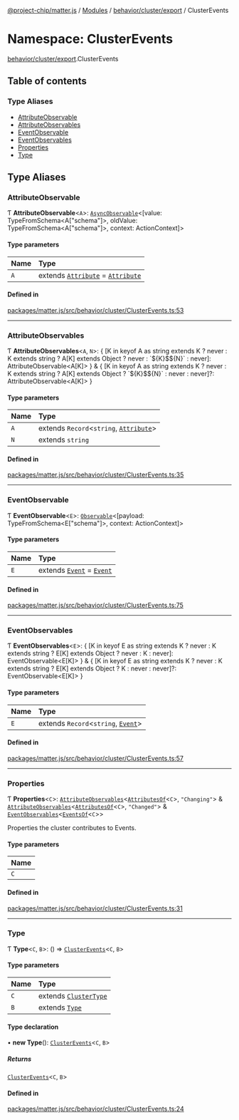 [@project-chip/matter.js](../README.md) / [Modules](../modules.md) / [behavior/cluster/export](behavior_cluster_export.md) / ClusterEvents

# Namespace: ClusterEvents

[behavior/cluster/export](behavior_cluster_export.md).ClusterEvents

## Table of contents

### Type Aliases

- [AttributeObservable](behavior_cluster_export.ClusterEvents.md#attributeobservable)
- [AttributeObservables](behavior_cluster_export.ClusterEvents.md#attributeobservables)
- [EventObservable](behavior_cluster_export.ClusterEvents.md#eventobservable)
- [EventObservables](behavior_cluster_export.ClusterEvents.md#eventobservables)
- [Properties](behavior_cluster_export.ClusterEvents.md#properties)
- [Type](behavior_cluster_export.ClusterEvents.md#type)

## Type Aliases

### AttributeObservable

Ƭ **AttributeObservable**\<`A`\>: [`AsyncObservable`](../interfaces/util_export.AsyncObservable.md)\<[value: TypeFromSchema\<A["schema"]\>, oldValue: TypeFromSchema\<A["schema"]\>, context: ActionContext]\>

#### Type parameters

| Name | Type |
| :------ | :------ |
| `A` | extends [`Attribute`](cluster_export.ClusterType.md#attribute) = [`Attribute`](cluster_export.ClusterType.md#attribute) |

#### Defined in

[packages/matter.js/src/behavior/cluster/ClusterEvents.ts:53](https://github.com/project-chip/matter.js/blob/558e12c94a201592c28c7bc0743705360b3e5ca6/packages/matter.js/src/behavior/cluster/ClusterEvents.ts#L53)

___

### AttributeObservables

Ƭ **AttributeObservables**\<`A`, `N`\>: \{ [K in keyof A as string extends K ? never : K extends string ? A[K] extends Object ? never : \`$\{K}$$\{N}\` : never]: AttributeObservable\<A[K]\> } & \{ [K in keyof A as string extends K ? never : K extends string ? A[K] extends Object ? \`$\{K}$$\{N}\` : never : never]?: AttributeObservable\<A[K]\> }

#### Type parameters

| Name | Type |
| :------ | :------ |
| `A` | extends `Record`\<`string`, [`Attribute`](cluster_export.ClusterType.md#attribute)\> |
| `N` | extends `string` |

#### Defined in

[packages/matter.js/src/behavior/cluster/ClusterEvents.ts:35](https://github.com/project-chip/matter.js/blob/558e12c94a201592c28c7bc0743705360b3e5ca6/packages/matter.js/src/behavior/cluster/ClusterEvents.ts#L35)

___

### EventObservable

Ƭ **EventObservable**\<`E`\>: [`Observable`](../interfaces/util_export.Observable.md)\<[payload: TypeFromSchema\<E["schema"]\>, context: ActionContext]\>

#### Type parameters

| Name | Type |
| :------ | :------ |
| `E` | extends [`Event`](cluster_export.ClusterType.md#event) = [`Event`](cluster_export.ClusterType.md#event) |

#### Defined in

[packages/matter.js/src/behavior/cluster/ClusterEvents.ts:75](https://github.com/project-chip/matter.js/blob/558e12c94a201592c28c7bc0743705360b3e5ca6/packages/matter.js/src/behavior/cluster/ClusterEvents.ts#L75)

___

### EventObservables

Ƭ **EventObservables**\<`E`\>: \{ [K in keyof E as string extends K ? never : K extends string ? E[K] extends Object ? never : K : never]: EventObservable\<E[K]\> } & \{ [K in keyof E as string extends K ? never : K extends string ? E[K] extends Object ? K : never : never]?: EventObservable\<E[K]\> }

#### Type parameters

| Name | Type |
| :------ | :------ |
| `E` | extends `Record`\<`string`, [`Event`](cluster_export.ClusterType.md#event)\> |

#### Defined in

[packages/matter.js/src/behavior/cluster/ClusterEvents.ts:57](https://github.com/project-chip/matter.js/blob/558e12c94a201592c28c7bc0743705360b3e5ca6/packages/matter.js/src/behavior/cluster/ClusterEvents.ts#L57)

___

### Properties

Ƭ **Properties**\<`C`\>: [`AttributeObservables`](behavior_cluster_export.ClusterEvents.md#attributeobservables)\<[`AttributesOf`](cluster_export.ClusterType.md#attributesof)\<`C`\>, ``"Changing"``\> & [`AttributeObservables`](behavior_cluster_export.ClusterEvents.md#attributeobservables)\<[`AttributesOf`](cluster_export.ClusterType.md#attributesof)\<`C`\>, ``"Changed"``\> & [`EventObservables`](behavior_cluster_export.ClusterEvents.md#eventobservables)\<[`EventsOf`](cluster_export.ClusterType.md#eventsof)\<`C`\>\>

Properties the cluster contributes to Events.

#### Type parameters

| Name |
| :------ |
| `C` |

#### Defined in

[packages/matter.js/src/behavior/cluster/ClusterEvents.ts:31](https://github.com/project-chip/matter.js/blob/558e12c94a201592c28c7bc0743705360b3e5ca6/packages/matter.js/src/behavior/cluster/ClusterEvents.ts#L31)

___

### Type

Ƭ **Type**\<`C`, `B`\>: () => [`ClusterEvents`](behavior_cluster_export.md#clusterevents)\<`C`, `B`\>

#### Type parameters

| Name | Type |
| :------ | :------ |
| `C` | extends [`ClusterType`](../interfaces/cluster_export.ClusterType-1.md) |
| `B` | extends [`Type`](../interfaces/behavior_export.Behavior.Type.md) |

#### Type declaration

• **new Type**(): [`ClusterEvents`](behavior_cluster_export.md#clusterevents)\<`C`, `B`\>

##### Returns

[`ClusterEvents`](behavior_cluster_export.md#clusterevents)\<`C`, `B`\>

#### Defined in

[packages/matter.js/src/behavior/cluster/ClusterEvents.ts:24](https://github.com/project-chip/matter.js/blob/558e12c94a201592c28c7bc0743705360b3e5ca6/packages/matter.js/src/behavior/cluster/ClusterEvents.ts#L24)
